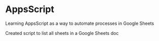 # AppsScript

Learning AppsScript as a way to automate processes in Google Sheets






Created script to list all sheets in a Google Sheets doc
